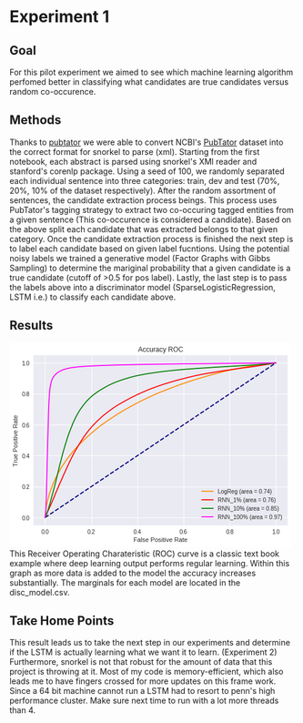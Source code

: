 # Experiment 1 

## Goal 
For this pilot experiment we aimed to see which machine learning algorithm perfomed better in classifying what candidates are true candidates versus random co-occurence. 

## Methods
Thanks to [pubtator](https://github.com/greenelab/pubtator) we were able to convert NCBI's [PubTator](https://www.ncbi.nlm.nih.gov/CBBresearch/Lu/Demo/PubTator/) dataset into the correct format for snorkel to parse (xml). Starting from the first notebook, each abstract is parsed using snorkel's XMl reader and stanford's corenlp package. Using a seed of 100, we randomly separated each individual sentence into three categories: train, dev and test (70%, 20%, 10% of the dataset respectively). After the random assortment of sentences, the candidate extraction process beings. This process uses PubTator's tagging strategy to extract two co-occuring tagged entities from a given sentence (This co-occurence is considered a candidate). Based on the above split each candidate that was extracted belongs to that given category. Once the candidate extraction process is finished the next step is to label each candidate based on given label fucntions. Using the potential noisy labels we trained a generative model (Factor Graphs with Gibbs Sampling) to determine the mariginal probability that a given candidate is a true candidate (cutoff of >0.5 for pos label). Lastly, the last step is to pass the labels above into a discriminator model (SparseLogisticRegression, LSTM i.e.) to classify each candidate above. 

## Results
![ROC curve results here](DG-Test-set-ROC.png)
This Receiver Operating Charateristic (ROC) curve is a classic text book example where deep learning output performs regular learning. Within this graph as more data is added to the model the accuracy increases substantially. The marginals for each model are located in the disc_model.csv.

## Take Home Points
This result leads us to take the next step in our experiments and determine if the LSTM is actually learning what we want it to learn. (Experiment 2) Furthermore, snorkel is not that robust for the amount of data that this project is throwing at it. Most of my code is memory-efficient, which also leads me to have fingers crossed for more updates on this frame work. Since a 64 bit machine cannot run a LSTM had to resort to penn's high performance cluster. Make sure next time to run with a lot more threads than 4. 